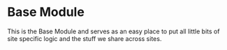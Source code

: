 # Base Module

This is the Base Module and serves as an easy place to put all little bits of site specific logic and the stuff we share across sites.
